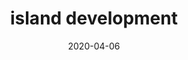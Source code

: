 ---
title: island development
album_key: MB2RVJ
icon: tom_nook
date: 2020-04-06
game: new_horizons
layout: slideshow
category: events
---